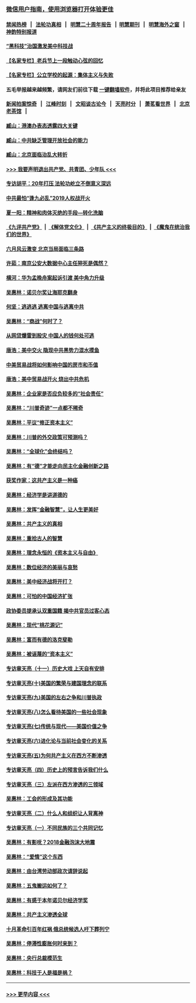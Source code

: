 ### [微信用户指南，使用浏览器打开体验更佳](https://github.com/gfw-breaker/banned-news1/blob/master/indexes/wechat-guide.md?t=0)
#### [禁闻热榜](热点新闻.md?t=0)  &nbsp;&nbsp;|&nbsp;&nbsp; [法轮功真相](https://github.com/gfw-breaker/truth/blob/master/README.md?t=0) &nbsp;&nbsp;|&nbsp;&nbsp; [明慧二十周年报告](https://github.com/gfw-breaker/mh-reports/blob/master/README.md?t=0) &nbsp;&nbsp;|&nbsp;&nbsp;[明慧期刊](https://github.com/gfw-breaker/mh-qikan) &nbsp;&nbsp;|&nbsp;&nbsp; [明慧海外之窗](https://github.com/gfw-breaker/mh-news/blob/master/README.md?t=0) &nbsp;&nbsp;|&nbsp;&nbsp; [神韵特别报道](https://github.com/gfw-breaker/mh-news/blob/master/shenyun.md?t=0)
#### [“黑科技”治国激发美中科技战](../pages/nsc423/n11638056.md?t=02031133) 
#### [【名家专栏】老兵节上一段触动心弦的回忆](../pages/nsc423/n11646016.md?t=02031133) 
#### [【名家专栏】公立学校的起源：集体主义与失败](../pages/nsc423/n11601833.md?t=02031133) 
#### 五毛举报越来越频繁，请网友们前往下载 [一键翻墙软件](https://github.com/gfw-breaker/ssr-accounts)，并将此项目推荐给亲友
#### [新闻拍案惊奇](https://github.com/gfw-breaker/banned-news1/blob/master/pages/link4.md) &nbsp;&nbsp;|&nbsp;&nbsp; [江峰时刻](https://github.com/gfw-breaker/banned-news1/blob/master/pages/link4.md) &nbsp;&nbsp;|&nbsp;&nbsp; [文昭谈古论今](https://github.com/gfw-breaker/banned-news1/blob/master/pages/link4.md) &nbsp;&nbsp;|&nbsp;&nbsp; [天亮时分](https://github.com/gfw-breaker/banned-news1/blob/master/pages/link4.md) &nbsp;&nbsp;|&nbsp;&nbsp; [萧茗看世界](https://github.com/gfw-breaker/banned-news1/blob/master/pages/link4.md) &nbsp;&nbsp;|&nbsp;&nbsp; [北京老茶馆](https://github.com/gfw-breaker/banned-news1/blob/master/pages/link4.md) &nbsp;&nbsp;|&nbsp;&nbsp; 
#### [臧山：港澳办表态透露四大关键](../pages/nsc423/n11421628.md?t=02031133) 
#### [臧山：中共缺乏管理开放社会的能力](../pages/nsc423/n11407457.md?t=02031133) 
#### [臧山：北京面临治乱大转折](../pages/nsc423/n11406895.md?t=02031133) 
#### [>>> 我要声明退出共产党、共青团、少年队 <<<](https://github.com/begood0513/goodnews/blob/master/quit/letter.md) 
#### [专访胡平：20年打压 法轮功屹立不倒意义深远](../pages/nsc423/n11398800.md?t=02031133) 
#### [中共最怕“逢九必乱”2019人权战开火](../pages/nsc423/n11385248.md?t=02031133) 
#### [夏一阳：精神和肉体灭绝的手段—转化洗脑](../pages/nsc423/n11368250.md?t=02031133) 
#### [《九评共产党》](https://github.com/begood0513/9ping.md/blob/master/README.md) &nbsp;|&nbsp; [《解体党文化》](../../../../jtdwh.md/blob/master/README.md)  &nbsp;|&nbsp; [《共产主义的终极目的》](../../../../gczydzjmd.md/blob/master/README.md) &nbsp;|&nbsp; [《魔鬼在统治我们的世界》](../../../../mgztzwmdsj.md/blob/master/README.md) 
#### [六月风云激变 北京当局面临三条路](../pages/nsc423/n11313668.md?t=02031133) 
#### [许茹：南京公安大数据中心主任猝死是偶然？](../pages/nsc423/n11064744.md?t=02031133) 
#### [横河：华为孟晚舟案起诉引渡 美中角力升级](../pages/nsc423/n11027230.md?t=02031133) 
#### [吴惠林：诺贝尔奖让海耶克翻身](../pages/nsc423/n10890049.md?t=02031133) 
#### [何坚：逃逃逃 逃离中国与逃离中共](../pages/nsc423/n10592891.md?t=02031133) 
#### [吴惠林：“商战”何时了？](../pages/nsc423/n10573558.md?t=02031133) 
#### [从网贷爆雷到股灾 中国人的钱何处可逃](../pages/nsc423/n10572800.md?t=02031133) 
#### [唐浩：美中交火 隐现中共黑势力混水摸鱼](../pages/nsc423/n10544040.md?t=02031133) 
#### [中美贸易战将如何影响中国的房市和币值](../pages/nsc423/n10543697.md?t=02031133) 
#### [唐浩：美中贸易战开火 烧出中共危机](../pages/nsc423/n10540126.md?t=02031133) 
#### [吴惠林：企业家是否应负较多的“社会责任”](../pages/nsc423/n10535022.md?t=02031133) 
#### [吴惠林：“川普奇迹”一点都不稀奇](../pages/nsc423/n10512808.md?t=02031133) 
#### [吴惠林：平议“修正资本主义”](../pages/nsc423/n10495724.md?t=02031133) 
#### [吴惠林：川普的外交政策可预测吗？](../pages/nsc423/n10462387.md?t=02031133) 
#### [吴惠林：“全球化”会终结吗？](../pages/nsc423/n10452838.md?t=02031133) 
#### [吴惠林：有“德”才能走向民主化金融创新之路](../pages/nsc423/n10432292.md?t=02031133) 
#### [获奖作家：这共产主义是一种癌](../pages/nsc423/n10431541.md?t=02031133) 
#### [吴惠林：经济学是讲道德的](../pages/nsc423/n10398014.md?t=02031133) 
#### [吴惠林：发挥“金融智慧”，让人生更美好](../pages/nsc423/n10375019.md?t=02031133) 
#### [吴惠林：共产主义的真相](../pages/nsc423/n10351394.md?t=02031133) 
#### [吴惠林：重拾古人的智慧](../pages/nsc423/n10337691.md?t=02031133) 
#### [吴惠林：理念永恒的《资本主义与自由》](../pages/nsc423/n10316274.md?t=02031133) 
#### [吴惠林：数位经济的美丽与哀愁](../pages/nsc423/n10292946.md?t=02031133) 
#### [吴惠林：美中经济战将开打？](../pages/nsc423/n10258825.md?t=02031133) 
#### [吴惠林：可怕的中国经济扩张](../pages/nsc423/n10219147.md?t=02031133) 
#### [政协委员提承认双重国籍 揭中共官员过客心态](../pages/nsc423/n10208809.md?t=02031133) 
#### [吴惠林：现代“桃花源记”](../pages/nsc423/n10185234.md?t=02031133) 
#### [吴惠林：富而有德的洛克斐勒](../pages/nsc423/n10142264.md?t=02031133) 
#### [吴惠林：被诬蔑的“资本主义”](../pages/nsc423/n10124816.md?t=02031133) 
#### [专访章天亮（十一）历史大戏 上天自有安排](../pages/nsc423/n10094905.md?t=02031133) 
#### [专访章天亮(十)美国的繁荣与建国理念的联系](../pages/nsc423/n10094899.md?t=02031133) 
#### [专访章天亮(九)美国的左右之争和川普执政](../pages/nsc423/n10094889.md?t=02031133) 
#### [专访章天亮(八)怎么看待美国的一些社会现象](../pages/nsc423/n10094857.md?t=02031133) 
#### [专访章天亮(七)传统与现代——美国价值之争](../pages/nsc423/n10093140.md?t=02031133) 
#### [专访章天亮(六)进化论与当前社会变化的关系](../pages/nsc423/n10092036.md?t=02031133) 
#### [专访章天亮(五)为何共产主义在西方不断渗透](../pages/nsc423/n10083620.md?t=02031133) 
#### [专访章天亮（四）历史上的预言告诉我们什么](../pages/nsc423/n10083606.md?t=02031133) 
#### [专访章天亮（三）左派在西方渗透的三领域](../pages/nsc423/n10081115.md?t=02031133) 
#### [吴惠林：工会的形成及其功能](../pages/nsc423/n10080633.md?t=02031133) 
#### [专访章天亮（二）什么人和组织让人背离神](../pages/nsc423/n10076637.md?t=02031133) 
#### [专访章天亮（一）不同民族的三个共同记忆](../pages/nsc423/n10074188.md?t=02031133) 
#### [吴惠林：有影呒？2018金融泡沫大地震](../pages/nsc423/n10040534.md?t=02031133) 
#### [吴惠林：“爱情”这个东西](../pages/nsc423/n10019423.md?t=02031133) 
#### [吴惠林：由台湾劳动部政次请辞说起](../pages/nsc423/n9979679.md?t=02031133) 
#### [吴惠林：五鬼搬运如何了？](../pages/nsc423/n9925338.md?t=02031133) 
#### [吴惠林：有感于本年诺贝尔经济学奖](../pages/nsc423/n9871883.md?t=02031133) 
#### [吴惠林：共产主义渗透全球](../pages/nsc423/n9812748.md?t=02031133) 
#### [十月革命引百年红祸 俄总统候选人吁下葬列宁](../pages/nsc423/n9810182.md?t=02031133) 
#### [吴惠林：停滞性膨胀何时来到？](../pages/nsc423/n9764136.md?t=02031133) 
#### [吴惠林：央行总裁模范生](../pages/nsc423/n9728134.md?t=02031133) 
#### [吴惠林：科技于人是福是祸？](../pages/nsc423/n9672982.md?t=02031133) 

----
#### [ >>> 更早内容 <<< ](../indexes/nsc423-earlier.md)
